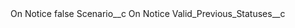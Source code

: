 <?xml version="1.0" encoding="UTF-8"?>
<CustomMetadata xmlns="http://soap.sforce.com/2006/04/metadata" xmlns:xsi="http://www.w3.org/2001/XMLSchema-instance" xmlns:xsd="http://www.w3.org/2001/XMLSchema">
    <label>On Notice</label>
    <protected>false</protected>
    <values>
        <field>Scenario__c</field>
        <value xsi:type="xsd:string">On Notice</value>
    </values>
    <values>
        <field>Valid_Previous_Statuses__c</field>
        <value xsi:nil="true"/>
    </values>
</CustomMetadata>
